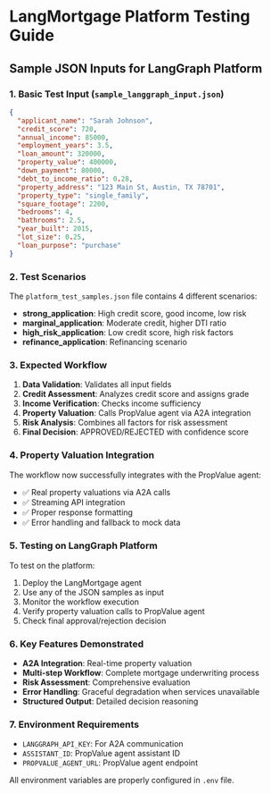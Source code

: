 # LangMortgage Platform Testing Guide

## Sample JSON Inputs for LangGraph Platform

### 1. Basic Test Input (`sample_langgraph_input.json`)
```json
{
  "applicant_name": "Sarah Johnson",
  "credit_score": 720,
  "annual_income": 85000,
  "employment_years": 3.5,
  "loan_amount": 320000,
  "property_value": 400000,
  "down_payment": 80000,
  "debt_to_income_ratio": 0.28,
  "property_address": "123 Main St, Austin, TX 78701",
  "property_type": "single_family",
  "square_footage": 2200,
  "bedrooms": 4,
  "bathrooms": 2.5,
  "year_built": 2015,
  "lot_size": 0.25,
  "loan_purpose": "purchase"
}
```

### 2. Test Scenarios

The `platform_test_samples.json` file contains 4 different scenarios:

- **strong_application**: High credit score, good income, low risk
- **marginal_application**: Moderate credit, higher DTI ratio
- **high_risk_application**: Low credit score, high risk factors
- **refinance_application**: Refinancing scenario

### 3. Expected Workflow

1. **Data Validation**: Validates all input fields
2. **Credit Assessment**: Analyzes credit score and assigns grade
3. **Income Verification**: Checks income sufficiency
4. **Property Valuation**: Calls PropValue agent via A2A integration
5. **Risk Analysis**: Combines all factors for risk assessment
6. **Final Decision**: APPROVED/REJECTED with confidence score

### 4. Property Valuation Integration

The workflow now successfully integrates with the PropValue agent:
- ✅ Real property valuations via A2A calls
- ✅ Streaming API integration
- ✅ Proper response formatting
- ✅ Error handling and fallback to mock data

### 5. Testing on LangGraph Platform

To test on the platform:

1. Deploy the LangMortgage agent
2. Use any of the JSON samples as input
3. Monitor the workflow execution
4. Verify property valuation calls to PropValue agent
5. Check final approval/rejection decision

### 6. Key Features Demonstrated

- **A2A Integration**: Real-time property valuation
- **Multi-step Workflow**: Complete mortgage underwriting process
- **Risk Assessment**: Comprehensive evaluation
- **Error Handling**: Graceful degradation when services unavailable
- **Structured Output**: Detailed decision reasoning

### 7. Environment Requirements

- `LANGGRAPH_API_KEY`: For A2A communication
- `ASSISTANT_ID`: PropValue agent assistant ID
- `PROPVALUE_AGENT_URL`: PropValue agent endpoint

All environment variables are properly configured in `.env` file.